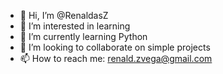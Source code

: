 - 👋 Hi, I’m @RenaldasZ
- 👀 I’m interested in learning
- 🌱 I’m currently learning Python
- 💞️ I’m looking to collaborate on simple projects
- 📫 How to reach me: renald.zvega@gmail.com 

<!---
RenaldasZ/RenaldasZ is a ✨ special ✨ repository because its `README.md` (this file) appears on your GitHub profile.
You can click the Preview link to take a look at your changes.
--->
